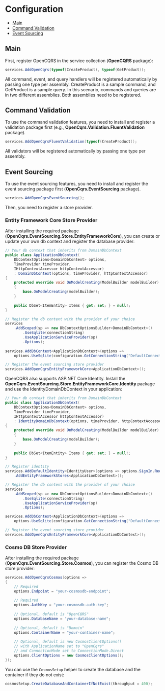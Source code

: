 # Configuration

- [Main](#main)
- [Command Validation](Command-Validation)
- [Event Sourcing](#event-sourcing)

<a name="main"></a>
## Main
First, register OpenCQRS in the service collection (**OpenCQRS** package):
```C#
services.AddOpenCqrs(typeof(CreateProduct), typeof(GetProduct));
```
All command, event, and query handlers will be registered automatically by passing one type per assembly.
CreateProduct is a sample command, and GetProduct is a sample query.
In this scenario, commands and queries are in two different assemblies.
Both assemblies need to be registered.

<a name="command-validation"></a>
## Command Validation
To use the command validation features, you need to install and register a validation package first (e.g., **OpenCqrs.Validation.FluentValidation** package).
```C#
services.AddOpenCqrsFluentValidation(typeof(CreateProduct));
```
All validators will be registered automatically by passing one type per assembly.

<a name="event-sourcing"></a>
## Event Sourcing
To use the event sourcing features, you need to install and register the event sourcing package first (**OpenCqrs.EventSourcing** package).
```C#
services.AddOpenCqrsEventSourcing();
```
Then, you need to register a store provider.
### Entity Framework Core Store Provider
After installing the required package (**OpenCqrs.EventSourcing.Store.EntityFrameworkCore**), you can create or update your own db context and register the database provider:
```C#
// Your db context that inherits from DomainDbContext
public class ApplicationDbContext(
    DbContextOptions<DomainDbContext> options,
    TimeProvider timeProvider,
    IHttpContextAccessor httpContextAccessor)
    : DomainDbContext(options, timeProvider, httpContextAccessor)
{
    protected override void OnModelCreating(ModelBuilder modelBuilder)
    {
        base.OnModelCreating(modelBuilder);
    }
    
    public DbSet<ItemEntity> Items { get; set; } = null!;
}

// Register the db context with the provider of your choice
services
    .AddScoped(sp => new DbContextOptionsBuilder<DomainDbContext>()
        .UseSqlite(connectionString)
        .UseApplicationServiceProvider(sp)
        .Options);
    
services.AddDbContext<ApplicationDbContext>(options =>
    options.UseSqlite(configuration.GetConnectionString("DefaultConnection")));

// Register the event sourcing store provider
services.AddOpenCqrsEntityFrameworkCore<ApplicationDbContext>();
```
OpenCQRS also supports ASP.NET Core Identity. Install the **OpenCqrs.EventSourcing.Store.EntityFrameworkCore.Identity** package and use the IdentityDomainDbContext in your application:
```C#
// Your db context that inherits from DomainDbContext
public class ApplicationDbContext(
    DbContextOptions<DomainDbContext> options,
    TimeProvider timeProvider,
    IHttpContextAccessor httpContextAccessor)
    : IdentityDomainDbContext(options, timeProvider, httpContextAccessor)
{
    protected override void OnModelCreating(ModelBuilder modelBuilder)
    {
        base.OnModelCreating(modelBuilder);
    }
    
    public DbSet<ItemEntity> Items { get; set; } = null!;
}

// Register identity
services.AddDefaultIdentity<IdentityUser>(options => options.SignIn.RequireConfirmedAccount = true)
    .AddEntityFrameworkStores<ApplicationDbContext>();

// Register the db context with the provider of your choice
services
    .AddScoped(sp => new DbContextOptionsBuilder<DomainDbContext>()
        .UseSqlite(connectionString)
        .UseApplicationServiceProvider(sp)
        .Options);

services.AddDbContext<ApplicationDbContext>(options =>
    options.UseSqlite(configuration.GetConnectionString("DefaultConnection")));

// Register the event sourcing store provider
services.AddOpenCqrsEntityFrameworkCore<ApplicationDbContext>();
```

### Cosmo DB Store Provider
After installing the required package (**OpenCqrs.EventSourcing.Store.Cosmos**), you can register the Cosmo DB store provider:
```C#
services.AddOpenCqrsCosmos(options =>
{
    // Required
    options.Endpoint = "your-cosmosdb-endpoint";
    
    // Required
    options.AuthKey = "your-cosmosdb-auth-key";
    
    // Optional, default is "OpenCQRS"
    options.DatabaseName = "your-database-name"; 
    
    // Optional, default is "Domain"
    options.ContainerName = "your-container-name"; 
    
    // Optional, default is new CosmosClientOptions()
    // with ApplicationName set to "OpenCqrs"
    // and ConnectionMode set to ConnectionMode.Direct
    options.ClientOptions = new CosmosClientOptions(); 
});
 ```

You can use the `CosmosSetup` helper to create the database and the container if they do not exist:
```C#
cosmosSetup.CreateDatabaseAndContainerIfNotExist(throughput = 400);
```

